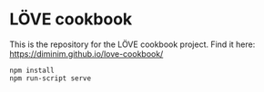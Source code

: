 # LÖVE cookbook
This is the repository for the LÖVE cookbook project.
Find it here: https://diminim.github.io/love-cookbook/

```
npm install
npm run-script serve
```

